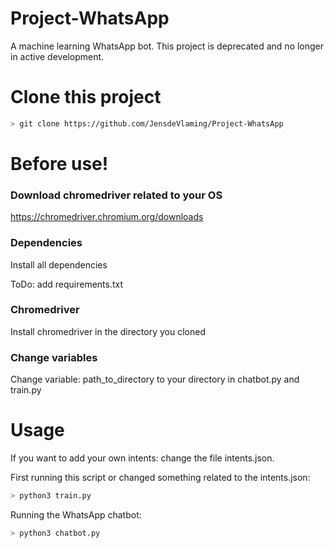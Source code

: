 # Project-WhatsApp
A machine learning WhatsApp bot. This project is deprecated and no longer in active development.

# Clone this project
```bash
> git clone https://github.com/JensdeVlaming/Project-WhatsApp
```

# Before use!
### Download chromedriver related to your OS
https://chromedriver.chromium.org/downloads

### Dependencies
Install all dependencies

ToDo: add requirements.txt

### Chromedriver
Install chromedriver in the directory you cloned

### Change variables
Change variable: path_to_directory to your directory in chatbot.py and train.py

# Usage
If you want to add your own intents: change the file intents.json.

First running this script or changed something related to the intents.json:
```bash
> python3 train.py
```

Running the WhatsApp chatbot:
```bash
> python3 chatbot.py
```
